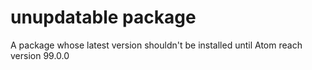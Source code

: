 # unupdatable package

A package whose latest version shouldn't be installed until Atom reach version 99.0.0
